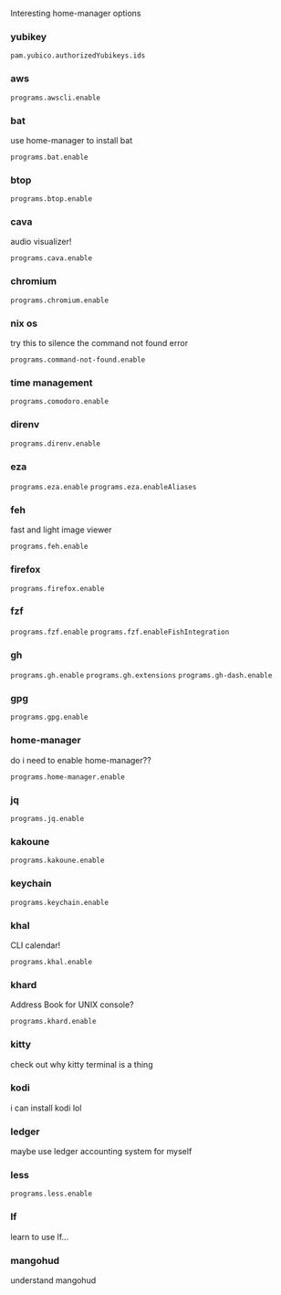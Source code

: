 Interesting home-manager options

### yubikey

`pam.yubico.authorizedYubikeys.ids`

### aws

`programs.awscli.enable`

### bat

use home-manager to install bat

`programs.bat.enable`

### btop

`programs.btop.enable`


### cava

audio visualizer!

`programs.cava.enable`

### chromium

`programs.chromium.enable`

### nix os

try this to silence the command not found error

`programs.command-not-found.enable`

### time management

`programs.comodoro.enable`

### direnv

`programs.direnv.enable`

### eza

`programs.eza.enable`
`programs.eza.enableAliases`

### feh

fast and light image viewer

`programs.feh.enable`

### firefox

`programs.firefox.enable`

### fzf

`programs.fzf.enable`
`programs.fzf.enableFishIntegration`

### gh

`programs.gh.enable`
`programs.gh.extensions`
`programs.gh-dash.enable`

### gpg

`programs.gpg.enable`

### home-manager

do i need to enable home-manager??

`programs.home-manager.enable`

### jq

`programs.jq.enable`

### kakoune

`programs.kakoune.enable`

### keychain

`programs.keychain.enable`

### khal

CLI calendar!

`programs.khal.enable`

### khard

Address Book for UNIX console?

`programs.khard.enable`

### kitty

check out why kitty terminal is a thing

### kodi

i can install kodi lol

### ledger

maybe use ledger accounting system for myself

### less

`programs.less.enable`

### lf

learn to use lf...

### mangohud

understand mangohud
